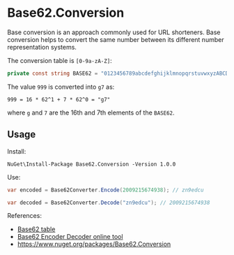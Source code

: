 # Base62.Conversion

Base conversion is an approach commonly used for URL shorteners. Base conversion helps to convert the same number between its different number representation systems.

The conversion table is `[0-9a-zA-Z]`:

```c#
private const string BASE62 = "0123456789abcdefghijklmnopqrstuvwxyzABCDEFGHIJKLMNOPQRSTUVWXYZ";
```

The value `999` is converted into `g7` as:

```
999 = 16 * 62^1 + 7 * 62^0 = "g7"
```

where `g` and `7` are the 16th and 7th elements of the `BASE62`.

## Usage

Install:

```
NuGet\Install-Package Base62.Conversion -Version 1.0.0
```

Use:

```c#
var encoded = Base62Converter.Encode(2009215674938); // zn9edcu

var decoded = Base62Converter.Decode("zn9edcu"); // 2009215674938
```

References:

- [Base62 table](https://en.wikipedia.org/wiki/Base62)
- [Base62 Encoder Decoder online tool](https://www.scopulus.co.uk/tools/hexconverter.htm)
- https://www.nuget.org/packages/Base62.Conversion
